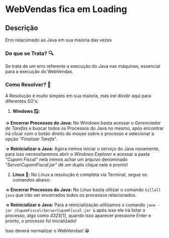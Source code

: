 # WebVendas fica em Loading

## Descrição
Erro relacionado ao Java em sua maioria das vezes
 
### Do que se Trata? 🔍

Se trata de um erro referente a execução do Java nas máquinas, essencial para a execução do WebVendas.

### Como Resolver? 🤔

A Resolução é muito simples em sua maioria, mas irei dividir aqui para diferentes SO's:

 1. **Windows 🪟:**
 
**-> Encerrar Processos do Java:** No Windows basta acessar o *Gerenciador de Tarefas* e buscar todos os Processos do Java no mesmo, após encontrar irá clicar com o botão direito do mouse sobre o processo e selecionar a opção *"Finalizar Tarefa"*.

**-> Reinicializar o Java:** Agora iremos iniciar o serviço do Java novamente, para isso necessitaremos abrir o *Windows Explorer* e acessar a pasta *"Cupom Fiscal"* nela iremos achar um arquivo denominado *"ServerCupomFiscal.jar"* dê um duplo clique nele e pronto!

2. **Linux 🐧:**
No Linux a resolução é completa via Terminal, segue os comandos abaixo:

**-> Encerrar Processos do Java:** No Linux basta utilizar o comando `killall java` que irão ser encerrados todos os processos relacionados.

**-> Reinicializar o Java:** Para a reinicialização utilizamos o comando `java -jar /CupomFiscal/ServerCupomFiscal.jar &` após isso ele irá listar o processo, algo como *4325[1]*, quando isso aparecer pressione Enter e pronto, o processo foi inicializado!

Isso deverá normalizar o WebVendas! 😁
